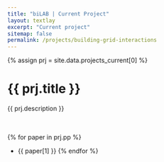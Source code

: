 ```yaml
---
title: "biLAB | Current Project"
layout: textlay
excerpt: "Current project"
sitemap: false
permalink: /projects/building-grid-interactions
---
```


{% assign prj = site.data.projects_current[0] %}
# {{ prj.title }}
{{ prj.description }}  
<br><br>

{% for paper in prj.pp %}
* {{ paper[1] }}
{% endfor %}